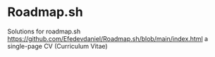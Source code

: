 # Roadmap.sh
Solutions for roadmap.sh
https://github.com/Efedevdaniel/Roadmap.sh/blob/main/index.html
a single-page CV (Curriculum Vitae)
